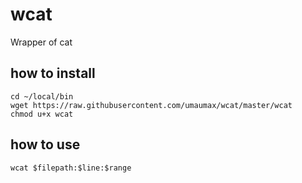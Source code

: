 # wcat

Wrapper of cat

## how to install
```
cd ~/local/bin
wget https://raw.githubusercontent.com/umaumax/wcat/master/wcat
chmod u+x wcat
```

## how to use
```
wcat $filepath:$line:$range
```
